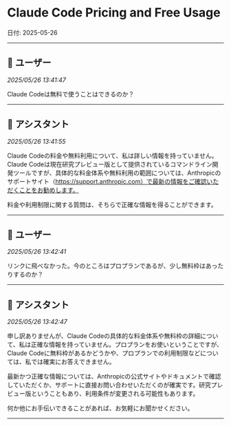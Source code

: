 # Claude Code Pricing and Free Usage

日付: 2025-05-26

---

## 👤 ユーザー
*2025/05/26 13:41:47*

Claude Codeは無料で使うことはできるのか？

---

## 🤖 アシスタント
*2025/05/26 13:41:55*

Claude Codeの料金や無料利用について、私は詳しい情報を持っていません。Claude Codeは現在研究プレビュー版として提供されているコマンドライン開発ツールですが、具体的な料金体系や無料利用の範囲については、Anthropicのサポートサイト（https://support.anthropic.com）で最新の情報をご確認いただくことをお勧めします。

料金や利用制限に関する質問は、そちらで正確な情報を得ることができます。

---

## 👤 ユーザー
*2025/05/26 13:42:41*

リンクに飛べなかった。今のところはプロプランであるが、少し無料枠はあったりするのか？

---

## 🤖 アシスタント
*2025/05/26 13:42:47*

申し訳ありませんが、Claude Codeの具体的な料金体系や無料枠の詳細について、私は正確な情報を持っていません。プロプランをお使いということですが、Claude Codeに無料枠があるかどうかや、プロプランでの利用制限などについては、私では確実にお答えできません。

最新かつ正確な情報については、Anthropicの公式サイトやドキュメントで確認していただくか、サポートに直接お問い合わせいただくのが確実です。研究プレビュー版ということもあり、利用条件が変更される可能性もあります。

何か他にお手伝いできることがあれば、お気軽にお聞かせください。

---
